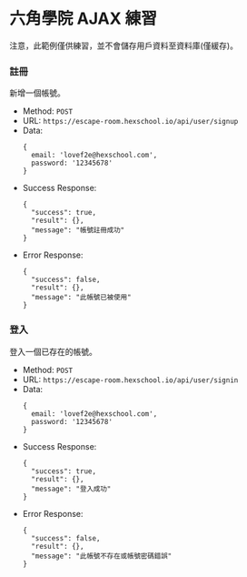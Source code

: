 
# 六角學院 AJAX 練習

注意，此範例僅供練習，並不會儲存用戶資料至資料庫(僅緩存)。

### 註冊

新增一個帳號。

- Method: `POST`
- URL: `https://escape-room.hexschool.io/api/user/signup`
- Data:
  ```
  {
    email: 'lovef2e@hexschool.com',
    password: '12345678'
  }
  ```
- Success Response:
  ```
  {
    "success": true,
    "result": {},
    "message": "帳號註冊成功"
  }
  ```
- Error Response:
  ```
  {
    "success": false,
    "result": {},
    "message": "此帳號已被使用"
  }
  ```


### 登入

登入一個已存在的帳號。

- Method: `POST`
- URL: `https://escape-room.hexschool.io/api/user/signin`
- Data:
  ```
  {
    email: 'lovef2e@hexschool.com',
    password: '12345678'
  }
  ```
- Success Response:
  ```
  {
    "success": true,
    "result": {},
    "message": "登入成功"
  }
  ```
- Error Response:
  ```
  {
    "success": false,
    "result": {},
    "message": "此帳號不存在或帳號密碼錯誤"
  }
  ```
